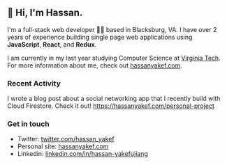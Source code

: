 ## 👋 Hi, I'm Hassan. 

I'm a full-stack web developer 👨‍💻  based in Blacksburg, VA. I have over 2 years of experience building single page web applications using **JavaScript**, **React**, and **Redux**.

I am currently in my last year studying Computer Science at <a href="https://vt.edu/" target="_blank">Virginia Tech</a>. For more information about me, check out <a href="https://hassanyakef.com">hassanyakef.com</a>.

### Recent Activity

I wrote a blog post about a social networking app that I recently build with Cloud Firestore. Check it out! https://hassanyakef.com/personal-project

### Get in touch
- Twitter: [twitter.com/hassan_yakef](https://twitter.com/hassan_yakef)
- Personal site: [hassanyakef.com](https://hassanyakef.com)
- Linkedin: [linkedin.com/in/hassan-yakefujiang](https://www.linkedin.com/in/hassan-yakefujiang)
<!--
**hassanyakef/hassanyakef** is a ✨ _special_ ✨ repository because its `README.md` (this file) appears on your GitHub profile.

Here are some ideas to get you started:

- 🔭 I’m currently working on ...
- 🌱 I’m currently learning ...
- 👯 I’m looking to collaborate on ...
- 🤔 I’m looking for help with ...
- 💬 Ask me about ...
- 📫 How to reach me: ...
- 😄 Pronouns: ...
- ⚡ Fun fact: ...
-->
